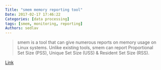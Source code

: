 ```yaml
---
Title: "smem memory reporting tool"
Date: 2017-02-17 17:46:22
Categories: [data processing]
tags: [smem, monitoring, reporting]
Authors: sedlav
---
```


> smem is a tool that can give numerous reports on memory usage on Linux systems. Unlike existing tools, smem can report Proportional Set Size (PSS), Unique Set Size (USS) & Resident Set Size (RSS).

[Link](http://www.2daygeek.com/smem-linux-memory-usage-statistics-reporting-tool/)
